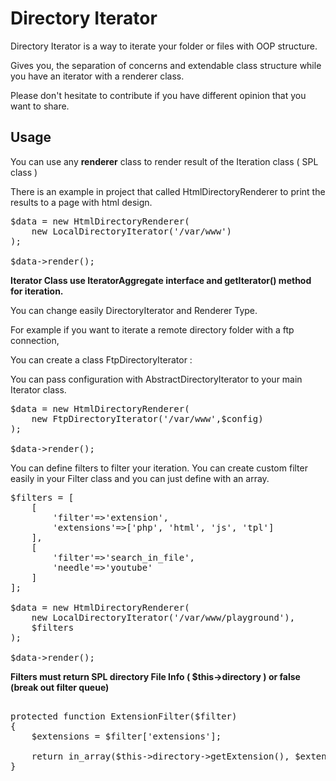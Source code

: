 # Directory Iterator
Directory Iterator is a way to iterate your folder or files with OOP structure.

Gives you, the separation of concerns and extendable class structure while you have an iterator with a renderer class.

Please don't hesitate to contribute if you have different opinion that you want to share.

<h2>Usage</h2>

You can use any <strong>renderer</strong> class to render result of the Iteration class ( SPL class )

There is an example in project that called HtmlDirectoryRenderer to print the results to a page with html design.

<pre>
$data = new HtmlDirectoryRenderer(
    new LocalDirectoryIterator('/var/www')
);

$data->render();
</pre>

<strong>Iterator Class use IteratorAggregate interface and getIterator() method for iteration.</strong>

You can change easily DirectoryIterator and Renderer Type. 

For example if you want to iterate a remote directory folder with a ftp connection,

You can create a class FtpDirectoryIterator : 

You can pass configuration with AbstractDirectoryIterator to your main Iterator class.

<pre>
$data = new HtmlDirectoryRenderer(
    new FtpDirectoryIterator('/var/www',$config)
);

$data->render();
</pre>

You can define filters to filter your iteration. You can create custom filter easily in your Filter class and you can just define with an array. 

<pre>
$filters = [
    [
        'filter'=>'extension',
        'extensions'=>['php', 'html', 'js', 'tpl']
    ],
    [
        'filter'=>'search_in_file',
        'needle'=>'youtube'
    ]
];

$data = new HtmlDirectoryRenderer(
    new LocalDirectoryIterator('/var/www/playground'),
    $filters
);

$data->render();
</pre>

<strong>Filters must return SPL directory File Info ( $this->directory ) or false (break out filter queue)</strong>
<pre>

protected function ExtensionFilter($filter)
{
    $extensions = $filter['extensions'];

    return in_array($this->directory->getExtension(), $extensions) === true?$this->directory:false;
}
</pre>